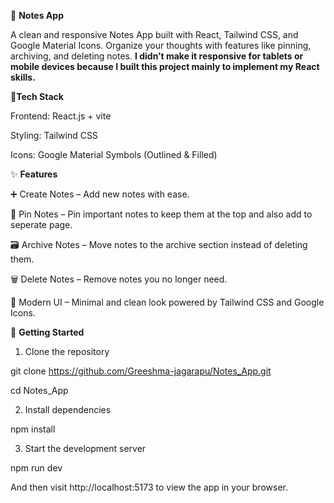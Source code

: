 📝 **Notes App**

A clean and responsive Notes App built with React, Tailwind CSS, and Google Material Icons. Organize your thoughts with features like pinning, archiving, and 
deleting notes. **I didn’t make it responsive for tablets or mobile devices because I built this project mainly to implement my React skills.**

🔧**Tech Stack**

Frontend: React.js + vite

Styling: Tailwind CSS

Icons: Google Material Symbols (Outlined & Filled)

✨ **Features**

➕ Create Notes – Add new notes with ease.

📌 Pin Notes – Pin important notes to keep them at the top and also add to seperate page.

🗃️ Archive Notes – Move notes to the archive section instead of deleting them.

🗑️ Delete Notes – Remove notes you no longer need.

🎨 Modern UI – Minimal and clean look powered by Tailwind CSS and Google Icons.

🚀 **Getting Started**

1. Clone the repository

git clone https://github.com/Greeshma-jagarapu/Notes_App.git

cd Notes_App

2. Install dependencies

npm install

3. Start the development server

npm run dev

And then visit http://localhost:5173 to view the app in your browser.
